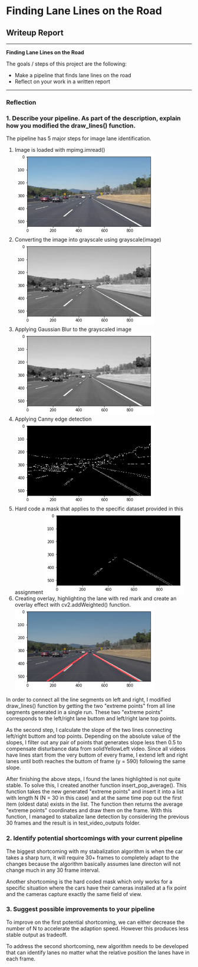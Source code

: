 # **Finding Lane Lines on the Road** 

## Writeup Report

---

**Finding Lane Lines on the Road**

The goals / steps of this project are the following:
* Make a pipeline that finds lane lines on the road
* Reflect on your work in a written report


[//]: # (Image References)

[image1]: ./intermediate_results/gray.png "gray"
[image2]: ./intermediate_results/blur.png "blur"
[image3]: ./intermediate_results/canny.png "canny"
[image4]: ./intermediate_results/masked.png "masked"
[image5]: ./intermediate_results/original.png "original"
[image6]: ./intermediate_results/overlay.png "overlay"


---

### Reflection

### 1. Describe your pipeline. As part of the description, explain how you modified the draw_lines() function.

The pipeline has 5 major steps for image lane identification.
1. Image is loaded with mpimg.imread()
![alt text][image5]
2. Converting the image into grayscale using grayscale(image)
![alt text][image1]
3. Applying Gaussian Blur to the grayscaled image
![alt text][image2]
4. Applying Canny edge detection
![alt text][image3]
5. Hard code a mask that applies to the specific dataset provided in this assignment
![alt text][image4]
6. Creating overlay, highlighting the lane with red mark and create an overlay effect with cv2.addWeighted() function.
![alt text][image6]

In order to connect all the line segments on left and right, I modified draw_lines() function by getting the two "extreme points" from all line segments generated in a single run. These two "extreme points" corresponds to the left/right lane buttom and left/right lane top points.

As the second step, I calculate the slope of the two lines connecting left/right buttom and top points. Depending on the absolute value of the slopes, I filter out any pair of points that generates slope less then 0.5 to compensate disturbance data from solidYellowLeft video. Since all videos have lines start from the very buttom of every frame, I extend left and right lanes until both reaches the buttom of frame (y = 590) following the same slope.

After finishing the above steps, I found the lanes highlighted is not quite stable. To solve this, I created another function insert_pop_average(). This function takes the new generated "extreme points" and insert it into a list with length N (N = 30 in this case) and at the same time pop out the first item (oldest data) exists in the list. The function then returns the average "extreme points" coordinates and draw them on the frame. With this function, I managed to stabalize lane detection by considering the previous 30 frames and the result is in test_video_outputs folder.


### 2. Identify potential shortcomings with your current pipeline


The biggest shortcoming with my stabalization algorithm is when the car takes a sharp turn, it will require 30+ frames to completely adapt to the changes because the algorithm basically assumes lane directon will not change much in any 30 frame interval.

Another shortcoming is the hard coded mask which only works for a specific situation where the cars have their cameras installed at a fix point and the cameras capture exactly the same field of view.


### 3. Suggest possible improvements to your pipeline

To improve on the first potential shortcoming, we can either decrease the number of N to accelerate the adaption speed. However this produces less stable output as tradeoff.

To address the second shortcoming, new algorithm needs to be developed that can identify lanes no matter what the relative position the lanes have in each frame.
